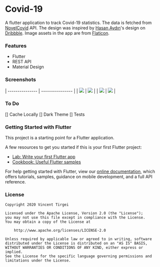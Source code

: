 # Covid-19

A flutter application to track Covid-19 statistics. The data is fetched from [NovelCovid](https://github.com/NovelCOVID/API) API.
The design was inspired by [Hasan Aydın](https://dribbble.com/hasanaydins)'s design on [Dribbble](https://dribbble.com/shots/10821409-Corona-Cases-Tracker-App).
Image assets in the app are from [Flaticon](https://www.flaticon.com).

### Features
- Flutter
- REST API
- Material Design

### Screenshots
| --------------- | ---------------- |
| <img src="screenshots/one.png"> | <img src="screenshots/two.png"> |
| <img src="screenshots/three.png"> | <img src="screenshots/four.png"> |

### To Do
[] Cache Locally
[] Dark Theme
[] Tests

### Getting Started with Flutter

This project is a starting point for a Flutter application.

A few resources to get you started if this is your first Flutter project:

- [Lab: Write your first Flutter app](https://flutter.dev/docs/get-started/codelab)
- [Cookbook: Useful Flutter samples](https://flutter.dev/docs/cookbook)

For help getting started with Flutter, view our
[online documentation](https://flutter.dev/docs), which offers tutorials,
samples, guidance on mobile development, and a full API reference.


### License
```
Copyright 2020 Vincent Tirgei

Licensed under the Apache License, Version 2.0 (the "License");
you may not use this file except in compliance with the License.
You may obtain a copy of the License at

    http://www.apache.org/licenses/LICENSE-2.0

Unless required by applicable law or agreed to in writing, software
distributed under the License is distributed on an "AS IS" BASIS,
WITHOUT WARRANTIES OR CONDITIONS OF ANY KIND, either express or implied.
See the License for the specific language governing permissions and
limitations under the License.
```

